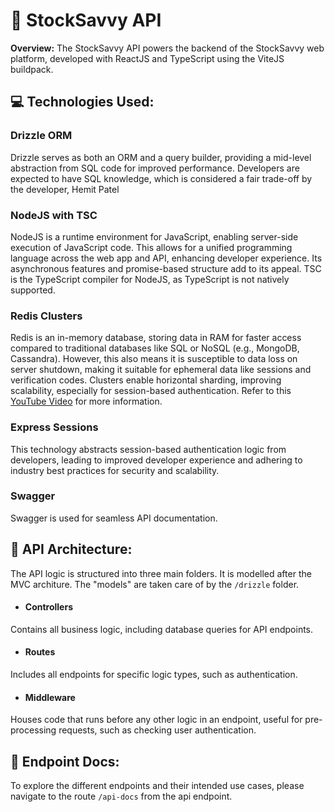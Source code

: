 # 🚀 StockSavvy API

**Overview:** The StockSavvy API powers the backend of the StockSavvy web platform, developed with ReactJS and TypeScript using the ViteJS buildpack.

## 💻 Technologies Used:

### Drizzle ORM
Drizzle serves as both an ORM and a query builder, providing a mid-level abstraction from SQL code for improved performance. Developers are expected to have SQL knowledge, which is considered a fair trade-off by the developer, Hemit Patel

### NodeJS with TSC
NodeJS is a runtime environment for JavaScript, enabling server-side execution of JavaScript code. This allows for a unified programming language across the web app and API, enhancing developer experience. Its asynchronous features and promise-based structure add to its appeal. TSC is the TypeScript compiler for NodeJS, as TypeScript is not natively supported.

### Redis Clusters
Redis is an in-memory database, storing data in RAM for faster access compared to traditional databases like SQL or NoSQL (e.g., MongoDB, Cassandra). However, this also means it is susceptible to data loss on server shutdown, making it suitable for ephemeral data like sessions and verification codes. Clusters enable horizontal sharding, improving scalability, especially for session-based authentication. Refer to this [YouTube Video](https://www.youtube.com/watch?v=2HvxYMdHYcY) for more information.

### Express Sessions
This technology abstracts session-based authentication logic from developers, leading to improved developer experience and adhering to industry best practices for security and scalability.

### Swagger
Swagger is used for seamless API documentation.

## 🧱 API Architecture:

The API logic is structured into three main folders. It is modelled after the MVC architure. The "models" are taken care of by the `/drizzle` folder.

- #### Controllers
Contains all business logic, including database queries for API endpoints.

- #### Routes
Includes all endpoints for specific logic types, such as authentication.

- #### Middleware
Houses code that runs before any other logic in an endpoint, useful for pre-processing requests, such as checking user authentication.

## 📝 Endpoint Docs:

To explore the different endpoints and their intended use cases, please navigate to the route `/api-docs` from the api endpoint.
